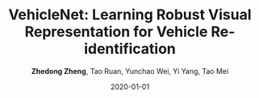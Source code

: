 ---
title: "VehicleNet: Learning Robust Visual Representation for Vehicle Re-identification"
collection: publications
permalink: /publication/2020-01-01-VehicleNet-Learning-Robust-Visual-Representation-for-Vehicle-Re-identification
date: 2020-01-01
doi: 10.1109/TMM.2020.3014488
venue: 'IEEE Transaction on Multimedia (TMM)'
paperurl: 'https://zdzheng.xyz/files/TMM20.pdf'
code: 'https://github.com/layumi/AICIty-reID-2020'
author: '<strong>Zhedong Zheng</strong>,  Tao Ruan,  Yunchao Wei,  Yi Yang,  Tao Mei'
citation: ' Zhedong Zheng,  Tao Ruan,  Yunchao Wei,  Yi Yang,  Tao Mei, &quot;VehicleNet: Learning Robust Visual Representation for Vehicle Re-identification.&quot; IEEE Transaction on Multimedia (TMM), 2020. DOI: 10.1109/TMM.2020.3014488'
pub_year: '2020'
bib: >
    '@article{zheng2020vehiclenet,
    author = "Zheng, Zhedong and Ruan, Tao and Wei, Yunchao and Yang, Yi and Mei, Tao",
    doi = "10.1109/TMM.2020.3014488",
    title = "VehicleNet: Learning Robust Visual Representation for Vehicle Re-identification",
    journal = "IEEE Transaction on Multimedia (TMM)",
    year = "2020",
    code = "https://github.com/layumi/AICIty-reID-2020",
    url = "https://zdzheng.xyz/files/TMM20.pdf"
    }'
---